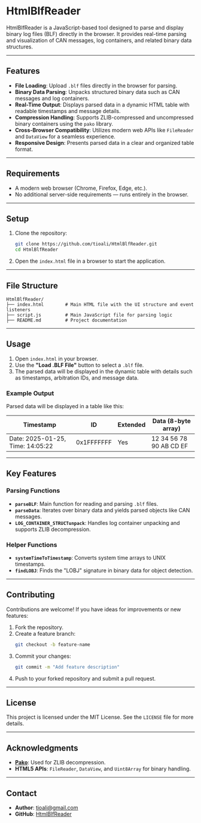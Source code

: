 # HtmlBlfReader

HtmlBlfReader is a JavaScript-based tool designed to parse and display binary log files (BLF) directly in the browser. It provides real-time parsing and visualization of CAN messages, log containers, and related binary data structures.

---

## Features

- **File Loading**: Upload `.blf` files directly in the browser for parsing.
- **Binary Data Parsing**: Unpacks structured binary data such as CAN messages and log containers.
- **Real-Time Output**: Displays parsed data in a dynamic HTML table with readable timestamps and message details.
- **Compression Handling**: Supports ZLIB-compressed and uncompressed binary containers using the `pako` library.
- **Cross-Browser Compatibility**: Utilizes modern web APIs like `FileReader` and `DataView` for a seamless experience.
- **Responsive Design**: Presents parsed data in a clear and organized table format.

---

## Requirements

- A modern web browser (Chrome, Firefox, Edge, etc.).
- No additional server-side requirements — runs entirely in the browser.

---

## Setup

1. Clone the repository:
   ```bash
   git clone https://github.com/tioali/HtmlBlfReader.git
   cd HtmlBlfReader
   ```

2. Open the `index.html` file in a browser to start the application.

---

## File Structure

```
HtmlBlfReader/
├── index.html        # Main HTML file with the UI structure and event listeners
├── script.js         # Main JavaScript file for parsing logic
├── README.md         # Project documentation
```

---

## Usage

1. Open `index.html` in your browser.
2. Use the **"Load .BLF File"** button to select a `.blf` file.
3. The parsed data will be displayed in the dynamic table with details such as timestamps, arbitration IDs, and message data.

### Example Output

Parsed data will be displayed in a table like this:

| Timestamp                    | ID          | Extended | Data (8-byte array)       |
|------------------------------|-------------|----------|---------------------------|
| Date: 2025-01-25, Time: 14:05:22 | 0x1FFFFFFF | Yes      | 12 34 56 78 90 AB CD EF  |

---

## Key Features

### Parsing Functions
- **`parseBLF`**: Main function for reading and parsing `.blf` files.
- **`parseData`**: Iterates over binary data and yields parsed objects like CAN messages.
- **`LOG_CONTAINER_STRUCTunpack`**: Handles log container unpacking and supports ZLIB decompression.

### Helper Functions
- **`systemTimeToTimestamp`**: Converts system time arrays to UNIX timestamps.
- **`findLOBJ`**: Finds the "LOBJ" signature in binary data for object detection.

---

## Contributing

Contributions are welcome! If you have ideas for improvements or new features:

1. Fork the repository.
2. Create a feature branch:
   ```bash
   git checkout -b feature-name
   ```
3. Commit your changes:
   ```bash
   git commit -m "Add feature description"
   ```
4. Push to your forked repository and submit a pull request.

---

## License

This project is licensed under the MIT License. See the `LICENSE` file for more details.

---

## Acknowledgments

- **[Pako](https://github.com/nodeca/pako)**: Used for ZLIB decompression.
- **HTML5 APIs**: `FileReader`, `DataView`, and `Uint8Array` for binary handling.

---

## Contact

- **Author**: tioali@gmail.com
- **GitHub**: [HtmlBlfReader](https://github.com/tioali/HtmlBlfReader)
